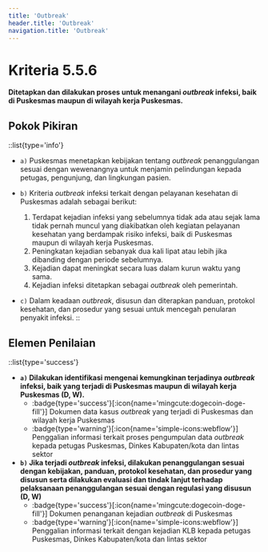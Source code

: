 ```yaml
---
title: 'Outbreak'
header.title: 'Outbreak'
navigation.title: 'Outbreak'
---
```


# Kriteria 5.5.6 
**Ditetapkan dan dilakukan proses untuk menangani _outbreak_ infeksi, baik di Puskesmas maupun di wilayah kerja Puskesmas.** 
## Pokok Pikiran 
::list{type='info'}
- ``a)`` Puskesmas menetapkan kebijakan tentang _outbreak_ penanggulangan sesuai dengan wewenangnya untuk menjamin pelindungan kepada petugas, pengunjung, dan lingkungan pasien. 
- ``b)`` Kriteria _outbreak_ infeksi terkait dengan pelayanan kesehatan di Puskesmas adalah sebagai berikut: 
  
  1. Terdapat kejadian infeksi yang sebelumnya tidak ada atau sejak lama tidak pernah muncul yang diakibatkan oleh kegiatan pelayanan kesehatan yang berdampak risiko infeksi, baik di Puskesmas maupun di wilayah kerja Puskesmas. 
  2. Peningkatan kejadian sebanyak dua  kali  lipat atau lebih jika dibanding dengan periode sebelumnya. 
  3. Kejadian dapat meningkat secara luas dalam kurun waktu yang sama. 
  4. Kejadian infeksi ditetapkan sebagai _outbreak_ oleh pemerintah. 
- ``c)`` Dalam keadaan _outbreak_, disusun dan diterapkan panduan, protokol kesehatan, dan prosedur yang sesuai untuk mencegah penularan penyakit infeksi. 
::
## Elemen Penilaian 
::list{type='success'}
- **``a)`` Dilakukan identifikasi mengenai kemungkinan terjadinya _outbreak_ infeksi, baik yang terjadi di Puskesmas maupun di wilayah kerja Puskesmas (D, W).**
  - :badge{type='success'}[:icon{name='mingcute:dogecoin-doge-fill'}] Dokumen data kasus _outbreak_ yang terjadi di Puskesmas dan wilayah kerja Puskesmas 
  - :badge{type='warning'}[:icon{name='simple-icons:webflow'}] Penggalian informasi terkait proses pengumpulan data _outbreak_ kepada petugas Puskesmas, Dinkes Kabupaten/kota dan lintas sektor 
- **``b)`` Jika terjadi _outbreak_ infeksi, dilakukan penanggulangan sesuai dengan kebijakan, panduan, protokol kesehatan, dan prosedur yang disusun serta dilakukan evaluasi dan tindak lanjut terhadap pelaksanaan penanggulangan sesuai dengan regulasi yang disusun (D, W)** 
  - :badge{type='success'}[:icon{name='mingcute:dogecoin-doge-fill'}] Dokumen penanganan kejadian _outbreak_ di Puskesmas 
  - :badge{type='warning'}[:icon{name='simple-icons:webflow'}] Penggalian informasi terkait dengan kejadian KLB kepada petugas Puskesmas, Dinkes Kabupaten/kota dan lintas sektor 
